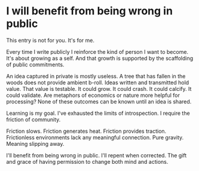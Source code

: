 <template data-parse>2023-07-07</template>

# I will benefit from being wrong in public

This entry is not for you. It's for me. 

Every time I write publicly I reinforce the kind of person I want to become. It's about growing as a self. And that growth is supported by the scaffolding of public commitments. 

An idea captured in private is mostly useless. A tree that has fallen in the woods does not provide ambient b-roll. Ideas written and transmitted hold value. That value is testable. It could grow. It could crash. It could calcify. It could validate. Are metaphors of economics or nature more helpful for processing? None of these outcomes can be known until an idea is shared. 

Learning is my goal. I've exhausted the limits of introspection. I require the friction of community. 

Friction slows. Friction generates heat. Friction provides traction. Frictionless environments lack any meaningful connection. Pure gravity. Meaning slipping away. 

I'll benefit from being wrong in public. I'll repent when corrected. The gift and grace of having permission to change both mind and actions.